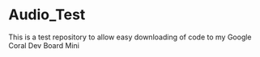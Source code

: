 # Audio_Test

This is a test repository to allow easy downloading of code to my Google Coral Dev Board Mini
